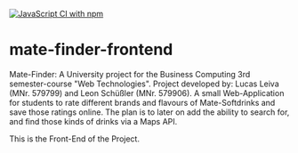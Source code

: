 [![JavaScript CI with npm](https://github.com/SpiegelV/mate-finder-frontend/actions/workflows/npm.yml/badge.svg)](https://github.com/SpiegelV/mate-finder-frontend/actions/workflows/npm.yml)

# mate-finder-frontend

Mate-Finder: A University project for the Business Computing 3rd semester-course "Web Technologies". 
Project developed by: Lucas Leiva (MNr. 579799) and Leon Schüßler (MNr. 579906). 
A small Web-Application for students to rate different brands and flavours of Mate-Softdrinks and save those ratings online. 
The plan is to later on add the ability to search for, and find those kinds of drinks via a Maps API.

This is the Front-End of the Project.
